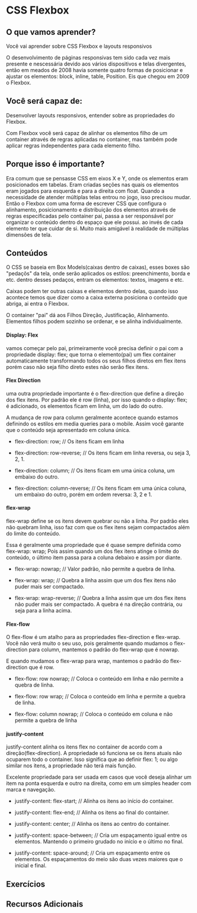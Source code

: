 # CSS Flexbox



## O que vamos aprender?

Você vai aprender sobre CSS Flexbox e layouts responsivos

O desenvolvimento de páginas responsivas tem sido cada vez mais presente e nescessária devido aos vários dispositivos e telas divergentes, então em meados de 2008 havia somente quatro formas de posicionar e ajustar os elementos: block, inline, table, Position. Eis que chegou em 2009 o Flexbox.

## Você será capaz de:

Desenvolver layouts responsivos, entender sobre as propriedades do Flexbox.

Com Flexbox você será capaz de alinhar os elementos filho de um container através
de regras aplicadas no container, mas também pode aplicar regras independentes para cada
elemento filho.

## Porque isso é importante?

Era comum que se pensasse CSS em eixos X e Y, onde os elementos eram posicionados em tabelas. Eram criadas seções nas quais os elementos eram jogados para esquerda e para a direita com float. Quando a necessidade de atender múltiplas telas entrou no jogo, isso precisou mudar. Então o Flexbox com uma forma de escrever CSS que configura o alinhamento, posicionamento e distribuição dos elementos através de regras especificadas pelo container pai, passa a ser responsável por organizar o conteúdo dentro do espaço que ele possui. ao invés de cada elemento ter que cuidar de si. Muito mais amigável à realidade de múltiplas dimensões de tela.

## Conteúdos

O CSS se baseia em Box Models(caixas dentro de caixas), esses boxes são "pedaçõs" da tela, onde serão aplicados os estilos: preenchimento, borda e etc. dentro desses pedaços, entram os elementos: textos, imagens e etc.

Caixas podem ter outras caixas e elementos dentro delas, quando isso acontece temos que dizer como a caixa externa posiciona o conteúdo que abriga, ai entra o Flexbox.

O container "pai" dá aos Filhos Direção, Justificação, Alinhamento. Elementos filhos podem sozinho se ordenar, e se alinha individualmente.

#### Display: Flex
vamos começar pelo pai, primeiramente você precisa definir o pai com a propriedade display: flex; que torna o elemento(pai) um flex container automaticamente transformando todos os seus filhos diretos em flex itens porém caso não seja filho direto estes não serão flex itens.

#### Flex Direction
uma outra propriedade importante é o flex-direction que define a direção dos flex itens. Por padrão ele é row (linha), por isso quando o display: flex; é adicionado, os elementos ficam em linha, um do lado do outro.

A mudança de row para column geralmente acontece quando estamos definindo os estilos em media queries para o mobile. Assim você garante que o conteúdo seja apresentado em coluna única.

* flex-direction: row;
// Os itens ficam em linha

* flex-direction: row-reverse;
// Os itens ficam em linha reversa, ou seja 3, 2, 1.

* flex-direction: column;
// Os itens ficam em uma única coluna, um embaixo do outro.

* flex-direction: column-reverse;
// Os itens ficam em uma única coluna, um embaixo do outro, porém em ordem reversa: 3, 2 e 1.

#### flex-wrap

flex-wrap define se os itens devem quebrar ou não a linha. Por padrão eles não quebram linha, isso faz com que os flex itens sejam compactados além do limite do conteúdo.

Essa é geralmente uma propriedade que é quase sempre definida como flex-wrap: wrap; Pois assim quando um dos flex itens atinge o limite do conteúdo, o último item passa para a coluna debaixo e assim por diante.

* flex-wrap: nowrap;
// Valor padrão, não permite a quebra de linha.

* flex-wrap: wrap;
// Quebra a linha assim que um dos flex itens não puder mais ser compactado.

* flex-wrap: wrap-reverse;
// Quebra a linha assim que um dos flex itens não puder mais ser compactado. A quebra é na direção contrária, ou seja para a linha acima.

#### Flex-flow

O flex-flow é um atalho para as propriedades flex-direction e flex-wrap. Você não verá muito o seu uso, pois geralmente quando mudamos o flex-direction para column, mantemos o padrão do flex-wrap que é nowrap.

E quando mudamos o flex-wrap para wrap, mantemos o padrão do flex-direction que é row.

* flex-flow: row nowrap;
// Coloca o conteúdo em linha e não permite a quebra de linha.

* flex-flow: row wrap;
// Coloca o conteúdo em linha e permite a quebra de linha.

* flex-flow: column nowrap;
// Coloca o conteúdo em coluna e não permite a quebra de linha

#### justify-content

justify-content alinha os itens flex no container de acordo com a direção(flex-direction). A propriedade só funciona se os itens atuais não ocuparem todo o container. Isso significa que ao definir flex: 1; ou algo similar nos itens, a propriedade não terá mais função.

Excelente propriedade para ser usada em casos que você deseja alinhar um item na ponta esquerda e outro na direita, como em um simples header com marca e navegação.

* justify-content: flex-start;
// Alinha os itens ao início do container.

* justify-content: flex-end;
// Alinha os itens ao final do container.

* justify-content: center;
// Alinha os itens ao centro do container.

* justify-content: space-between;
// Cria um espaçamento igual entre os elementos. Mantendo o primeiro grudado no início e o último no final.

* justify-content: space-around;
// Cria um espaçamento entre os elementos. Os espaçamentos do meio são duas vezes maiores que o inicial e final.

## Exercícios



## Recursos Adicionais